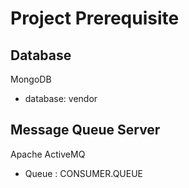 # Project Prerequisite


Database
-
MongoDB

- database:  vendor

Message Queue Server
-

Apache ActiveMQ

- Queue : CONSUMER.QUEUE
  
  
